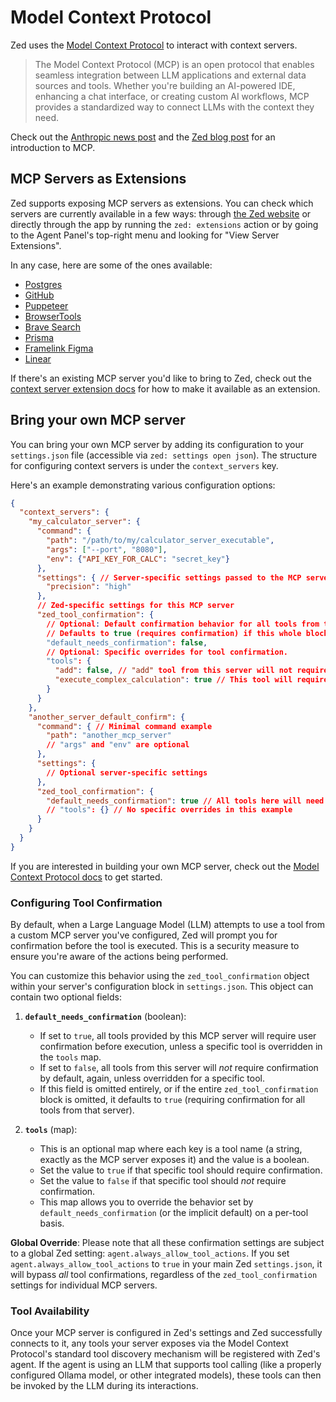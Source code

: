 # Model Context Protocol

Zed uses the [Model Context Protocol](https://modelcontextprotocol.io/) to interact with context servers.

> The Model Context Protocol (MCP) is an open protocol that enables seamless integration between LLM applications and external data sources and tools. Whether you're building an AI-powered IDE, enhancing a chat interface, or creating custom AI workflows, MCP provides a standardized way to connect LLMs with the context they need.

Check out the [Anthropic news post](https://www.anthropic.com/news/model-context-protocol) and the [Zed blog post](https://zed.dev/blog/mcp) for an introduction to MCP.

## MCP Servers as Extensions

Zed supports exposing MCP servers as extensions.
You can check which servers are currently available in a few ways: through [the Zed website](https://zed.dev/extensions?filter=context-servers) or directly through the app by running the `zed: extensions` action or by going to the Agent Panel's top-right menu and looking for "View Server Extensions".

In any case, here are some of the ones available:

- [Postgres](https://github.com/zed-extensions/postgres-context-server)
- [GitHub](https://github.com/LoamStudios/zed-mcp-server-github)
- [Puppeteer](https://github.com/zed-extensions/mcp-server-puppeteer)
- [BrowserTools](https://github.com/mirageN1349/browser-tools-context-server)
- [Brave Search](https://github.com/zed-extensions/mcp-server-brave-search)
- [Prisma](https://github.com/aqrln/prisma-mcp-zed)
- [Framelink Figma](https://github.com/LoamStudios/zed-mcp-server-figma)
- [Linear](https://github.com/LoamStudios/zed-mcp-server-linear)

If there's an existing MCP server you'd like to bring to Zed, check out the [context server extension docs](../extensions/context-servers.md) for how to make it available as an extension.

## Bring your own MCP server

You can bring your own MCP server by adding its configuration to your `settings.json` file (accessible via `zed: settings open json`). The structure for configuring context servers is under the `context_servers` key.

Here's an example demonstrating various configuration options:

```json
{
  "context_servers": {
    "my_calculator_server": {
      "command": {
        "path": "/path/to/my/calculator_server_executable",
        "args": ["--port", "8080"],
        "env": {"API_KEY_FOR_CALC": "secret_key"}
      },
      "settings": { // Server-specific settings passed to the MCP server
        "precision": "high"
      },
      // Zed-specific settings for this MCP server
      "zed_tool_confirmation": {
        // Optional: Default confirmation behavior for all tools from this server.
        // Defaults to true (requires confirmation) if this whole block or this specific key is omitted.
        "default_needs_confirmation": false,
        // Optional: Specific overrides for tool confirmation.
        "tools": {
          "add": false, // "add" tool from this server will not require confirmation
          "execute_complex_calculation": true // This tool will require confirmation
        }
      }
    },
    "another_server_default_confirm": {
      "command": { // Minimal command example
        "path": "another_mcp_server"
        // "args" and "env" are optional
      },
      "settings": {
        // Optional server-specific settings
      },
      "zed_tool_confirmation": {
        "default_needs_confirmation": true // All tools here will need confirmation unless overridden in the "tools" map below.
        // "tools": {} // No specific overrides in this example
      }
    }
  }
}
```

If you are interested in building your own MCP server, check out the [Model Context Protocol docs](https://modelcontextprotocol.io/introduction#get-started-with-mcp) to get started.

### Configuring Tool Confirmation

By default, when a Large Language Model (LLM) attempts to use a tool from a custom MCP server you've configured, Zed will prompt you for confirmation before the tool is executed. This is a security measure to ensure you're aware of the actions being performed.

You can customize this behavior using the `zed_tool_confirmation` object within your server's configuration block in `settings.json`. This object can contain two optional fields:

1.  **`default_needs_confirmation`** (boolean):
    *   If set to `true`, all tools provided by this MCP server will require user confirmation before execution, unless a specific tool is overridden in the `tools` map.
    *   If set to `false`, all tools from this server will *not* require confirmation by default, again, unless overridden for a specific tool.
    *   If this field is omitted entirely, or if the entire `zed_tool_confirmation` block is omitted, it defaults to `true` (requiring confirmation for all tools from that server).

2.  **`tools`** (map):
    *   This is an optional map where each key is a tool name (a string, exactly as the MCP server exposes it) and the value is a boolean.
    *   Set the value to `true` if that specific tool should require confirmation.
    *   Set the value to `false` if that specific tool should *not* require confirmation.
    *   This map allows you to override the behavior set by `default_needs_confirmation` (or the implicit default) on a per-tool basis.

**Global Override**:
Please note that all these confirmation settings are subject to a global Zed setting: `agent.always_allow_tool_actions`. If you set `agent.always_allow_tool_actions` to `true` in your main Zed `settings.json`, it will bypass *all* tool confirmations, regardless of the `zed_tool_confirmation` settings for individual MCP servers.

### Tool Availability

Once your MCP server is configured in Zed's settings and Zed successfully connects to it, any tools your server exposes via the Model Context Protocol's standard tool discovery mechanism will be registered with Zed's agent. If the agent is using an LLM that supports tool calling (like a properly configured Ollama model, or other integrated models), these tools can then be invoked by the LLM during its interactions.
